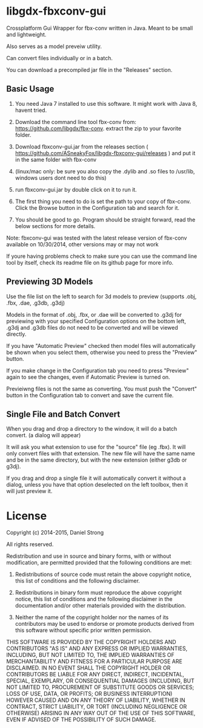 libgdx-fbxconv-gui
==================

Crossplatform Gui Wrapper for fbx-conv written in Java. Meant to be small and lightweight.

Also serves as a model preveiw utility.

Can convert files individually or in a batch.

You can download a precompiled jar file in the "Releases" section.


Basic Usage
---------------

1. You need Java 7 installed to use this software. It might work with Java 8, havent tried.

2. Download the command line tool fbx-conv from: https://github.com/libgdx/fbx-conv. extract the zip to your favorite folder.

3. Download fbxconv-gui.jar from the releases section ( https://github.com/ASneakyFox/libgdx-fbxconv-gui/releases ) and put it in the same folder with fbx-conv

4. (linux/mac only: be sure you also copy the .dylib and .so files to /usr/lib, windows users dont need to do this)

5. run fbxconv-gui.jar by double click on it to run it.

6. The first thing you need to do is set the path to your copy of fbx-conv. Click the Browse button in the Configuration tab and search for it.

7. You should be good to go. Program should be straight forward, read the below sections for more details.

Note: fbxconv-gui was tested with the latest release version of fbx-conv available on 10/30/2014, other versions may or may not work

If youre having problems check to make sure you can use the command line tool by itself, check its readme file on its github page for more info.


Previewing 3D Models
---------------

Use the file list on the left to search for 3d models to preview (supports .obj, .fbx, .dae, .g3db, .g3dj)

Models in the format of .obj, .fbx, or .dae will be converted to .g3dj for previewing with your specified Configuration options on the bottom left, .g3dj and .g3db files do not need to be converted and will be viewed directly.

If you have "Automatic Preview" checked then model files will automatically be shown when you select them, otherwise you need to press the "Preview" button.

If you make change in the Configuration tab you need to press "Preview" again to see the changes, even if Automatic Preview is turned on.

Previeiwng files is not the same as converting. You must push the "Convert" button in the Configuration tab to convert and save the current file.


Single File and Batch Convert
---------------

When you drag and drop a directory to the window, it will do a batch convert. (a dialog will appear)

It will ask you what extension to use for the "source" file (eg .fbx). It will only convert files with that extension. The new file will have the same name and be in the same directory, but with the new extension (either g3db or g3dj).

If you drag and drop a single file it will automatically convert it without a dialog, unless you have that option deselected on the left toolbox, then it will just preview it.


License
==================

Copyright (c) 2014-2015, Daniel Strong

All rights reserved.

Redistribution and use in source and binary forms, with or without modification, are permitted provided that the following conditions are met:

1. Redistributions of source code must retain the above copyright notice, this list of conditions and the following disclaimer.

2. Redistributions in binary form must reproduce the above copyright notice, this list of conditions and the following disclaimer in the documentation and/or other materials provided with the distribution.

3. Neither the name of the copyright holder nor the names of its contributors may be used to endorse or promote products derived from this software without specific prior written permission.

THIS SOFTWARE IS PROVIDED BY THE COPYRIGHT HOLDERS AND CONTRIBUTORS "AS IS" AND ANY EXPRESS OR IMPLIED WARRANTIES, INCLUDING, BUT NOT LIMITED TO, THE IMPLIED WARRANTIES OF MERCHANTABILITY AND FITNESS FOR A PARTICULAR PURPOSE ARE DISCLAIMED. IN NO EVENT SHALL THE COPYRIGHT HOLDER OR CONTRIBUTORS BE LIABLE FOR ANY DIRECT, INDIRECT, INCIDENTAL, SPECIAL, EXEMPLARY, OR CONSEQUENTIAL DAMAGES (INCLUDING, BUT NOT LIMITED TO, PROCUREMENT OF SUBSTITUTE GOODS OR SERVICES; LOSS OF USE, DATA, OR PROFITS; OR BUSINESS INTERRUPTION) HOWEVER CAUSED AND ON ANY THEORY OF LIABILITY, WHETHER IN CONTRACT, STRICT LIABILITY, OR TORT (INCLUDING NEGLIGENCE OR OTHERWISE) ARISING IN ANY WAY OUT OF THE USE OF THIS SOFTWARE, EVEN IF ADVISED OF THE POSSIBILITY OF SUCH DAMAGE.


